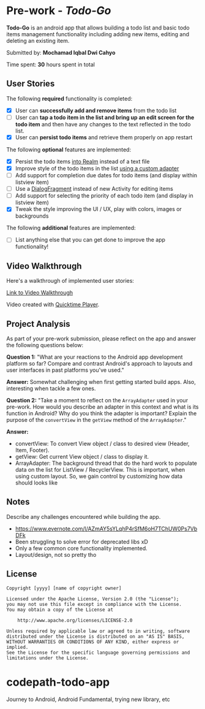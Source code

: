 # Pre-work - *Todo-Go*

**Todo-Go** is an android app that allows building a todo list and basic todo items management functionality including adding new items, editing and deleting an existing item.

Submitted by: **Mochamad Iqbal Dwi Cahyo**

Time spent: **30** hours spent in total

## User Stories

The following **required** functionality is completed:

* [x] User can **successfully add and remove items** from the todo list
* [ ] User can **tap a todo item in the list and bring up an edit screen for the todo item** and then have any changes to the text reflected in the todo list.
* [x] User can **persist todo items** and retrieve them properly on app restart

The following **optional** features are implemented:

* [x] Persist the todo items [into Realm](https://realm.io/docs/java/latest/) instead of a text file
* [x] Improve style of the todo items in the list [using a custom adapter](http://guides.codepath.com/android/Using-an-ArrayAdapter-with-ListView)
* [ ] Add support for completion due dates for todo items (and display within listview item)
* [ ] Use a [DialogFragment](http://guides.codepath.com/android/Using-DialogFragment) instead of new Activity for editing items
* [ ] Add support for selecting the priority of each todo item (and display in listview item)
* [x] Tweak the style improving the UI / UX, play with colors, images or backgrounds

The following **additional** features are implemented:

* [ ] List anything else that you can get done to improve the app functionality!

## Video Walkthrough

Here's a walkthrough of implemented user stories:

[Link to Video Walkthrough](https://www.dropbox.com/s/k1kt40xece87afi/todo-go.mp4)

Video created with [Quicktime Player](https://support.apple.com/downloads/quicktime).

## Project Analysis

As part of your pre-work submission, please reflect on the app and answer the following questions below:

**Question 1:** "What are your reactions to the Android app development platform so far? Compare and contrast Android's approach to layouts and user interfaces in past platforms you've used."

**Answer:** Somewhat challenging when first getting started build apps. Also, interesting when tackle a few ones.

**Question 2:** "Take a moment to reflect on the `ArrayAdapter` used in your pre-work. How would you describe an adapter in this context and what is its function in Android? Why do you think the adapter is important? Explain the purpose of the `convertView` in the `getView` method of the `ArrayAdapter`."

**Answer:** 
* convertView: To convert View object / class to desired view (Header, Item, Footer).
* getView: Get current View object / class to display it.
* ArrayAdapter: The background thread that do the hard work to populate data on the list for ListView / RecyclerView.
This is important, when using custom layout. So, we gain control by customizing how data should looks like

## Notes

Describe any challenges encountered while building the app.

- https://www.evernote.com/l/AZmAY5sYLqhP4rSfM6oH7TChUW0Ps7VbDFk
- Been struggling to solve error for deprecated libs xD
- Only a few common core functionality implemented.
- Layout/design, not so pretty tho

## License

    Copyright [yyyy] [name of copyright owner]

    Licensed under the Apache License, Version 2.0 (the "License");
    you may not use this file except in compliance with the License.
    You may obtain a copy of the License at

        http://www.apache.org/licenses/LICENSE-2.0

    Unless required by applicable law or agreed to in writing, software
    distributed under the License is distributed on an "AS IS" BASIS,
    WITHOUT WARRANTIES OR CONDITIONS OF ANY KIND, either express or implied.
    See the License for the specific language governing permissions and
    limitations under the License.
    
# codepath-todo-app
Journey to Android, Android Fundamental, trying new library, etc
